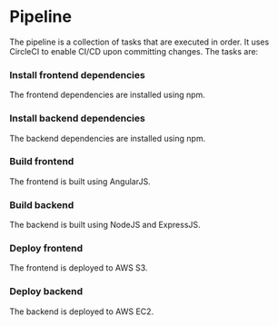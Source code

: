 # Pipeline
The pipeline is a collection of tasks that are executed in order. It uses CircleCI to enable CI/CD upon committing changes. The tasks are:
### Install frontend dependencies
The frontend dependencies are installed using npm.
### Install backend dependencies
The backend dependencies are installed using npm.
### Build frontend
The frontend is built using AngularJS.
### Build backend
The backend is built using NodeJS and ExpressJS.
### Deploy frontend
The frontend is deployed to AWS S3.
### Deploy backend
The backend is deployed to AWS EC2.
